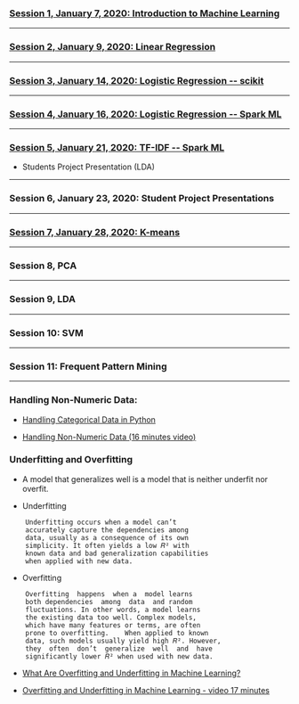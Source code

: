 
### [Session 1, January 7, 2020: Introduction to Machine Learning](./docs/introduction/README.md)

-----------

### [Session 2, January 9, 2020: Linear Regression](./docs/linear_regression/README.md)

----------

### [Session 3, January 14, 2020: Logistic Regression -- scikit](./docs/logistic_regression/README.md)
<!--
spam/nospam: 
https://medium.com/@julsimon/building-a-spam-classifier-pyspark-mllib-vs-sagemaker-xgboost-1980158a900f
https://towardsdatascience.com/spam-detection-with-logistic-regression-23e3709e522
https://www.kaggle.com/abhikaggle8/pima-diabetes-classification/data
-->

--------

### [Session 4, January 16, 2020: Logistic Regression -- Spark ML](./docs/logistic_regression/README.md)

-----------

### [Session 5, January 21, 2020: TF-IDF -- Spark ML](./docs/TF-IDF/README.md)
* Students Project Presentation (LDA)

-----------

### Session 6, January 23, 2020: Student Project Presentations

--------

### [Session 7, January 28, 2020: K-means](./docs/kmeans/README.md)


--------

### Session 8, PCA

--------

### Session 9, LDA

-------

### Session 10: SVM

-------

### Session 11: Frequent Pattern Mining

-------

### Handling Non-Numeric Data:

* [Handling Categorical Data in Python](ttps://www.datacamp.com/community/tutorials/categorical-data)

* [Handling Non-Numeric Data (16 minutes video)](https://www.youtube.com/watch?v=8p6XaQSIFpY&feature=youtu.be)


### Underfitting and Overfitting

* A model that generalizes well is a model 
  that is neither underfit nor overfit.

* Underfitting

````
    Underfitting occurs when a model can’t 
    accurately capture the dependencies among 
    data, usually as a consequence of its own 
    simplicity. It often yields a low 𝑅² with 
    known data and bad generalization capabilities 
    when applied with new data.
````

* Overfitting

````
    Overfitting  happens  when a  model learns  
    both dependencies  among  data  and random 
    fluctuations. In other words, a model learns 
    the existing data too well. Complex models, 
    which have many features or terms, are often 
    prone to overfitting.    When applied to known 
    data, such models usually yield high 𝑅². However, 
    they  often  don’t  generalize  well  and  have 
    significantly lower 𝑅² when used with new data.
````

* [What Are Overfitting and Underfitting in Machine Learning?](https://towardsdatascience.com/what-are-overfitting-and-underfitting-in-machine-learning-a96b30864690)

* [Overfitting and Underfitting in Machine Learning - video 17 minutes](https://www.youtube.com/watch?v=j9_yzC-x-js)

